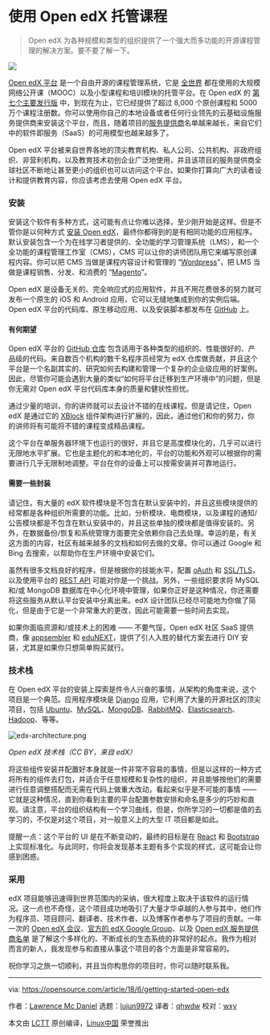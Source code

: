 使用 Open edX 托管课程
======

> Open edX 为各种规模和类型的组织提供了一个强大而多功能的开源课程管理的解决方案。要不要了解一下。

![](https://opensource.com/sites/default/files/styles/image-full-size/public/lead-images/rh_003588_01_rd3os.combacktoschoolseriesgen_rh_032x_0.png?itok=cApG9aB4)

[Open edX 平台][2] 是一个自由开源的课程管理系统，它是 [全世界][3] 都在使用的大规模网络公开课（MOOC）以及小型课程和培训模块的托管平台。在 Open edX 的 [第七个主要发行版][1] 中，到现在为止，它已经提供了超过 8,000 个原创课程和 5000 万个课程注册数。你可以使用你自己的本地设备或者任何行业领先的云基础设施服务提供商来安装这个平台，而且，随着项目的[服务提供商][4]名单越来越长，来自它们中的软件即服务（SaaS）的可用模型也越来越多了。

Open edX 平台被来自世界各地的顶尖教育机构、私人公司、公共机构、非政府组织、非营利机构，以及教育技术初创企业广泛地使用，并且该项目的服务提供商全球社区不断地让甚至更小的组织也可以访问这个平台。如果你打算向广大的读者设计和提供教育内容，你应该考虑去使用 Open edX 平台。

### 安装

安装这个软件有多种方式，这可能有点让你难以选择，至少刚开始是这样。但是不管你是以何种方式 [安装 Open edX][5]，最终你都得到的是有相同功能的应用程序。默认安装包含一个为在线学习者提供的、全功能的学习管理系统（LMS），和一个全功能的课程管理工作室（CMS），CMS 可以让你的讲师团队用它来编写原创课程内容。你可以把 CMS 当做是课程内容设计和管理的 “[Wordpress][6]”，把 LMS 当做是课程销售、分发、和消费的 “[Magento][7]”。

Open edX 是设备无关的、完全响应式的应用软件，并且不用花费很多的努力就可发布一个原生的 iOS 和  Android 应用，它可以无缝地集成到你的实例后端。Open edX 平台的代码库、原生移动应用、以及安装脚本都发布在 [GitHub][8] 上。

#### 有何期望

Open edX 平台的 [GitHub 仓库][9] 包含适用于各种类型的组织的、性能很好的、产品级的代码。来自数百个机构的数千名程序员经常为 edX 仓库做贡献，并且这个平台是一个名副其实的、研究如何去构建和管理一个复杂的企业级应用的好案例。因此，尽管你可能会遇到大量的类似“如何将平台迁移到生产环境中”的问题，但是你无需对 Open edX 平台代码库本身的质量和健状性担忧。

通过少量的培训，你的讲师就可以去设计不错的在线课程。但是请记住，Open edX 是通过它的 [XBlock][10] 组件架构进行扩展的，因此，通过他们和你的努力，你的讲师将有可能将不错的课程变成精品课程。

这个平台在单服务器环境下也运行的很好，并且它是高度模块化的，几乎可以进行无限地水平扩展。它也是主题化的和本地化的，平台的功能和外观可以根据你的需要进行几乎无限制地调整。平台在你的设备上可以按需安装并可靠地运行。

#### 需要一些封装

请记住，有大量的 edX 软件模块是不包含在默认安装中的，并且这些模块提供的经常都是各种组织所需要的功能。比如，分析模块、电商模块，以及课程的通知/公告模块都是不包含在默认安装中的，并且这些单独的模块都是值得安装的。另外，在数据备份/恢复和系统管理方面要完全依赖你自己去处理。幸运的是，有关这方面的内容，社区有越来越多的文档和如何去做的文章。你可以通过 Google 和 Bing 去搜索，以帮助你在生产环境中安装它们。

虽然有很多文档良好的程序，但是根据你的技能水平，配置 [oAuth][11] 和 [SSL/TLS][12]，以及使用平台的 [REST API][13] 可能对你是一个挑战。另外，一些组织要求将 MySQL 和/或 MongoDB 数据库在中心化环境中管理，如果你正好是这种情况，你还需要将这些服务从默认平台安装中分离出来。edX 设计团队已经尽可能地为你做了简化，但是由于它是一个非常重大的更改，因此可能需要一些时间去实现。

如果你面临资源和/或技术上的困难 —— 不要气馁，Open edX 社区 SaaS 提供商，像 [appsembler][14] 和 [eduNEXT][15]，提供了引人入胜的替代方案去进行 DIY 安装，尤其是如果你只想简单购买就行。

### 技术栈

在 Open edX 平台的安装上探索是件令人兴奋的事情，从架构的角度来说，这个项目是一个典范。应用程序模块是 [Django][16] 应用，它利用了大量的开源社区的顶尖项目，包括 [Ubuntu][17]、[MySQL][18]、[MongoDB][19]、[RabbitMQ][20]、[Elasticsearch][21]、[Hadoop][22]、等等。

![edx-architecture.png][24]

*Open edX 技术栈（CC BY，来自 edX）*

将这些组件安装并配置好本身就是一件非常不容易的事情，但是以这样的一种方式将所有的组件去打包，并适合于任意规模和复杂性的组织，并且能够按他们的需要进行任意调整搭配而无需在代码上做重大改动，看起来似乎是不可能的事情 —— 它就是这种情况，直到你看到主要的平台配置参数安排和命名是多少的巧妙和直观。请注意，平台的组织结构有一个学习曲线，但是，你所学习的一切都是值的去学习的，不仅是对这个项目，对一般意义上的大型 IT 项目都是如此。

提醒一点：这个平台的 UI 是在不断变动的，最终的目标是在 [React][25] 和 [Bootstrap][26] 上实现标准化。与此同时，你将会发现基本主题有多个实现的样式，这可能会让你感到困惑。

### 采用

edX 项目能够迅速得到世界范围内的采纳，很大程度上取决于该软件的运行情况。这一点也不奇怪，这个项目成功地吸引了大量才华卓越的人参与其中，他们作为程序员、项目顾问、翻译者、技术作者、以及博客作者参与了项目的贡献。一年一次的 [Open edX 会议][27]、[官方的 edX Google Group][28]、以及 [Open edX 服务提供商名单][4] 是了解这个多样化的、不断成长的生态系统的非常好的起点。我作为相对而言的新人，我发现参与和直接从事这个项目的各个方面是非常容易的。

祝你学习之旅一切顺利，并且当你构思你的项目时，你可以随时联系我。

--------------------------------------------------------------------------------

via: https://opensource.com/article/18/6/getting-started-open-edx

作者：[Lawrence Mc Daniel][a]
选题：[lujun9972](https://github.com/lujun9972)
译者：[qhwdw](https://github.com/qhwdw)
校对：[wxy](https://github.com/wxy)

本文由 [LCTT](https://github.com/LCTT/TranslateProject) 原创编译，[Linux中国](https://linux.cn/) 荣誉推出

[a]:https://opensource.com/users/mcdaniel0073
[1]:https://openedx.atlassian.net/wiki/spaces/DOC/pages/11108700/Open+edX+Releases
[2]:https://open.edx.org/about-open-edx
[3]:https://www.edx.org/schools-partners
[4]:https://openedx.atlassian.net/wiki/spaces/COMM/pages/65667081/Open+edX+Service+Providers
[5]:https://openedx.atlassian.net/wiki/spaces/OpenOPS/pages/60227779/Open+edX+Installation+Options
[6]:https://wordpress.com/
[7]:https://magento.com/
[8]:https://github.com/edx
[9]:https://github.com/edx/edx-platform
[10]:https://open.edx.org/xblocks
[11]:https://oauth.net/
[12]:https://en.wikipedia.org/wiki/Transport_Layer_Security
[13]:https://en.wikipedia.org/wiki/Representational_state_transfer
[14]:https://www.appsembler.com/
[15]:https://www.edunext.co/
[16]:https://www.djangoproject.com/
[17]:https://www.ubuntu.com/
[18]:https://www.mysql.com/
[19]:https://www.mongodb.com/
[20]:https://www.rabbitmq.com/
[21]:https://www.elastic.co/
[22]:http://hadoop.apache.org/
[23]:/file/400696
[24]:https://opensource.com/sites/default/files/uploads/edx-architecture_0.png "edx-architecture.png"
[25]:%E2%80%9Chttps://reactjs.org/%E2%80%9C
[26]:%E2%80%9Chttps://getbootstrap.com/%E2%80%9C
[27]:https://con.openedx.org/
[28]:https://groups.google.com/forum/#!forum/openedx-ops
